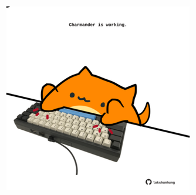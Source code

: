 <!-- built at 07/05/2024, 17:00:54 UTC -->
<p align="center">
  <img width="500" height="500" src="./ReadmeImage.svg">
</p>
